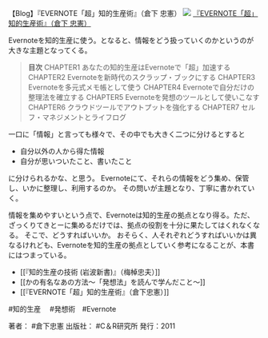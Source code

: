 【Blog】『EVERNOTE「超」知的生産術』（倉下 忠憲）
[![](http://www.amazon.co.jp/exec/obidos/asin/B01EL08HW2/choiyaki81-22/)](https://images-fe.ssl-images-amazon.com/images/I/51i02uyvjAL.jpg)
[『EVERNOTE「超」知的生産術』（倉下 忠憲）](http://www.amazon.co.jp/exec/obidos/asin/B01EL08HW2/choiyaki81-22/)

Evernoteを知的生産に使う。となると、情報をどう扱っていくのかというのが大きな主題となってくる。

> **目次**
> CHAPTER1 あなたの知的生産はEvernoteで「超」加速する
> CHAPTER2 Evernoteを新時代のスクラップ・ブックにする
> CHAPTER3 Evernoteを多元式メモ帳として使う
> CHAPTER4 Evernoteで自分だけの整理法を確立する
> CHAPTER5 Evernoteを発想のツールとして使いこなす
> CHAPTER6 クラウドツールでアウトプットを強化する
> CHAPTER7 セルフ・マネジメントとライフログ

一口に「情報」と言っても様々で、その中でも大きく二つに分けるとすると

- 自分以外の人から得た情報
- 自分が思いついたこと、書いたこと

に分けられるかな、と思う。
Evernoteにて、それらの情報をどう集め、保管し、いかに整理し、利用するのか。
その問いが主題となり、丁寧に書かれていく。

情報を集めやすいという点で、Evernoteは知的生産の拠点となり得る。ただ、ざっくりてきとーに集めるだけでは、拠点の役割を十分に果たしてはくれなくなる。
そこで、どうすればいいか。
おそらく、人それぞれどうすればいいかは異なるけれども、Evernoteを知的生産の拠点としていく参考になることが、本書にはつまっている。

- [[『知的生産の技術 (岩波新書)』（梅棹忠夫）]]
- [[かの有名なあの方法〜「発想法」を読んで学んだこと〜]]
- [[『EVERNOTE「超」知的生産術』（倉下忠憲）]]

#知的生産 　#発想術　#Evernote 

著者： #倉下忠憲 
出版社： #C＆R研究所 
発行：2011